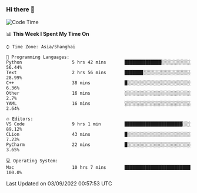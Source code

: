 ### Hi there 👋


<!--START_SECTION:waka-->
![Code Time](http://img.shields.io/badge/Code%20Time-690%20hrs%2031%20mins-blue)

📊 **This Week I Spent My Time On** 

```text
⌚︎ Time Zone: Asia/Shanghai

💬 Programming Languages: 
Python                   5 hrs 42 mins       ██████████████░░░░░░░░░░░   56.44% 
Text                     2 hrs 56 mins       ███████░░░░░░░░░░░░░░░░░░   28.99% 
C++                      38 mins             █░░░░░░░░░░░░░░░░░░░░░░░░   6.36% 
Other                    16 mins             ░░░░░░░░░░░░░░░░░░░░░░░░░   2.7% 
YAML                     16 mins             ░░░░░░░░░░░░░░░░░░░░░░░░░   2.64%

🔥 Editors: 
VS Code                  9 hrs 1 min         ██████████████████████░░░   89.12% 
CLion                    43 mins             █░░░░░░░░░░░░░░░░░░░░░░░░   7.23% 
PyCharm                  22 mins             █░░░░░░░░░░░░░░░░░░░░░░░░   3.65%

💻 Operating System: 
Mac                      10 hrs 7 mins       █████████████████████████   100.0%

```


 Last Updated on 03/09/2022 00:57:53 UTC
<!--END_SECTION:waka-->

<!--
**SillyPasty/SillyPasty** is a ✨ _special_ ✨ repository because its `README.md` (this file) appears on your GitHub profile.

Here are some ideas to get you started:

- 🔭 I’m currently working on ...
- 🌱 I’m currently learning ...
- 👯 I’m looking to collaborate on ...
- 🤔 I’m looking for help with ...
- 💬 Ask me about ...
- 📫 How to reach me: ...
- 😄 Pronouns: ...
- ⚡ Fun fact: ...
-->


